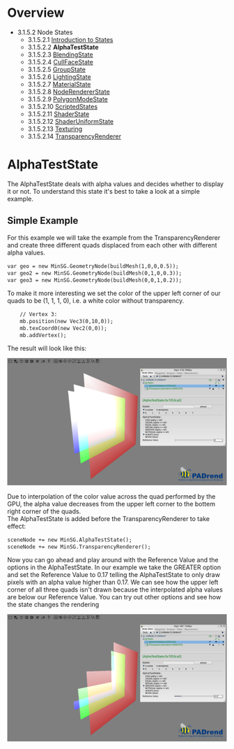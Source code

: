 <!------------------------------------------------------------------------------------------------
This work is licensed under the Creative Commons Attribution-ShareAlike 4.0 International License.
 To view a copy of this license, visit http://creativecommons.org/licenses/by-sa/4.0/.
 Author: Stanislaw Eppinger (eppinger@mail.uni-paderborn.de)
 PADrend Version 1.0.0
------------------------------------------------------------------------------------------------->
<!---BEGINN_INDEXSECTION--->
<!---Automaticly generated section. Do not edit!!!--->
# Overview
* 3.1.5.2 Node States
    * 3.1.5.2.1 [Introduction to States](../../../../../3_Development_Guide/1_EScript/5_MinSG/2_Node_States/1_Introduction_to_States.md)
    * 3.1.5.2.2 **AlphaTestState**
    * 3.1.5.2.3 [BlendingState](../../../../../3_Development_Guide/1_EScript/5_MinSG/2_Node_States/3_Blending_State/BlendingState.md)
    * 3.1.5.2.4 [CullFaceState](../../../../../3_Development_Guide/1_EScript/5_MinSG/2_Node_States/4_Cull_Face_State/CullFaceState.md)
    * 3.1.5.2.5 [GroupState](../../../../../3_Development_Guide/1_EScript/5_MinSG/2_Node_States/5_Group_State/GroupState.md)
    * 3.1.5.2.6 [LightingState](../../../../../3_Development_Guide/1_EScript/5_MinSG/2_Node_States/6_Lighting_State/LightingState.md)
    * 3.1.5.2.7 [MaterialState](../../../../../3_Development_Guide/1_EScript/5_MinSG/2_Node_States/7_Material_State/MaterialState.md)
    * 3.1.5.2.8 [NodeRendererState](../../../../../3_Development_Guide/1_EScript/5_MinSG/2_Node_States/8_Node_Renderer_State/NodeRendererState.md)
    * 3.1.5.2.9 [PolygonModeState](../../../../../3_Development_Guide/1_EScript/5_MinSG/2_Node_States/9_Polygon_Mode_State/PolygonModeState.md)
    * 3.1.5.2.10 [ScriptedStates](../../../../../3_Development_Guide/1_EScript/5_MinSG/2_Node_States/10_Scripted_State/ScriptedStates.md)
    * 3.1.5.2.11 [ShaderState](../../../../../3_Development_Guide/1_EScript/5_MinSG/2_Node_States/11_Shader_State/ShaderState.md)
    * 3.1.5.2.12 [ShaderUniformState](../../../../../3_Development_Guide/1_EScript/5_MinSG/2_Node_States/12_Shader_Uniform_State/ShaderUniformState.md)
    * 3.1.5.2.13 [Texturing](../../../../../3_Development_Guide/1_EScript/5_MinSG/2_Node_States/13_Texturing_State/Texturing.md)
    * 3.1.5.2.14 [TransparencyRenderer](../../../../../3_Development_Guide/1_EScript/5_MinSG/2_Node_States/14_TransparencyRenderer/TransparencyRenderer.md)
<!---END_INDEXSECTION--->

# AlphaTestState
The AlphaTestState deals with alpha values and decides whether to display it or not. To understand this state it's best to take a look at a simple example.

## Simple Example
For this example we will take the example from the TransparencyRenderer and create three different quads displaced from each other with different alpha values.

<!---INCLUDE src=AlphaTestState.escript, start=49, end=51--->
<!---BEGINN_CODESECTION--->
<!---Automaticly generated section. Do not edit!!!--->
    var geo = new MinSG.GeometryNode(buildMesh(1,0,0,0.5));
    var geo2 = new MinSG.GeometryNode(buildMesh(0,1,0,0.3));
    var geo3 = new MinSG.GeometryNode(buildMesh(0,0,1,0.2));
<!---END_CODESECTION--->

To make it more interesting we set the color of the upper left corner of our quads to be (1, 1, 1, 0), i.e. a white color without transparency.

<!---INCLUDE src=AlphaTestState.escript, start=36, end=40--->
<!---BEGINN_CODESECTION--->
<!---Automaticly generated section. Do not edit!!!--->
    
        // Vertex 3:
        mb.position(new Vec3(0,10,0));
        mb.texCoord0(new Vec2(0,0));
        mb.addVertex();
<!---END_CODESECTION--->

The result will look like this:

![Three semitransparent quads](semi_transparent_quads.png)

Due to interpolation of the color value across the quad performed by the GPU, the alpha value decreases from the upper left corner to the bottem right corner of the quads.   
The AlphaTestState is added before the TransparencyRenderer to take effect:

<!---INCLUDE src=AlphaTestState.escript, start=59, end=60--->
<!---BEGINN_CODESECTION--->
<!---Automaticly generated section. Do not edit!!!--->
    sceneNode += new MinSG.AlphaTestState();
    sceneNode += new MinSG.TransparencyRenderer();
<!---END_CODESECTION--->

Now you can go ahead and play around with the Reference Value and the options in the AlphaTestState. In our example we take the GREATER option and set the Reference Value to 0.17 telling the AlphaTestState to only draw pixels with an alpha value higher than 0.17. We can see how the upper left corner of all three quads isn't drawn because the interpolated alpha values are below our Reference Value. You can try out other options and see how the state changes the rendering

![Light states activated](quads_with_alpha_test.png)




